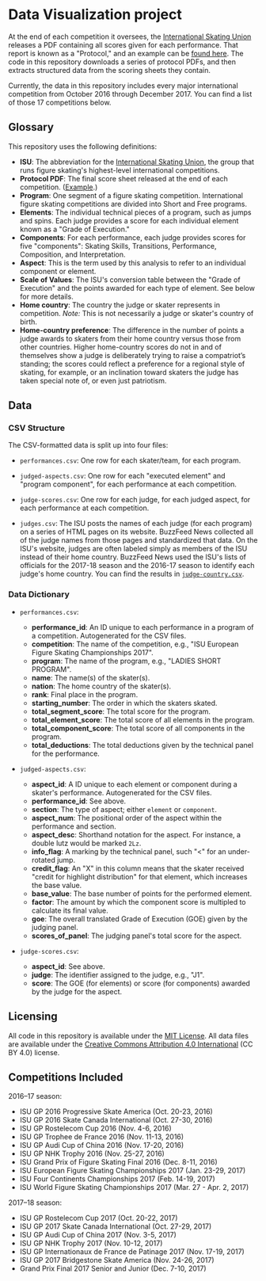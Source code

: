 # Data Visualization project

At the end of each competition it oversees, the [International Skating Union](http://www.isu.org/) releases a PDF containing all scores given for each performance. That report is known as a "Protocol," and an example can be [found here](http://www.isuresults.com/results/season1718/gpf1718/gpf2017_protocol.pdf). The code in this repository downloads a series of protocol PDFs, and then extracts structured data from the scoring sheets they contain.

Currently, the data in this repository includes every major international competition from October 2016 through December 2017. You can find a list of those 17 competitions below.

## Glossary

This repository uses the following definitions:

- __ISU__: The abbreviation for the [International Skating Union](http://www.isu.org/), the group that runs figure skating's highest-level international competitions.
- __Protocol PDF__: The final score sheet released at the end of each competition. ([Example](http://www.isuresults.com/results/season1718/gpf1718/gpf2017_protocol.pdf?).)
- __Program__: One segment of a figure skating competition. International figure skating competitions are divided into Short and Free programs.
- __Elements__: The individual technical pieces of a program, such as jumps and spins. Each judge provides a score for each individual element known as a "Grade of Execution."
- __Components__: For each performance, each judge provides scores for five "components": Skating Skills, Transitions, Performance, Composition, and Interpretation. 
- __Aspect__: This is the term used by this analysis to refer to an individual component or element.
- __Scale of Values__: The ISU's conversion table between the "Grade of Execution" and the points awarded for each type of element. See below for more details.
- __Home country__: The country the judge or skater represents in competition. _Note:_ This is not necessarily a judge or skater's country of birth.
- __Home-country preference__: The difference in the number of points a judge awards to skaters from their home country versus those from other countries. Higher home-country scores do not in and of themselves show a judge is deliberately trying to raise a compatriot’s standing; the scores could reflect a preference for a regional style of skating, for example, or an inclination toward skaters the judge has taken special note of, or even just patriotism.

## Data

### CSV Structure

The CSV-formatted data is split up into four files:

- `performances.csv`: One row for each skater/team, for each program.

- `judged-aspects.csv`: One row for each "executed element" and "program component", for each performance at each competition.

- `judge-scores.csv`: One row for each judge, for each judged aspect, for each performance at each competition.

- `judges.csv`: The ISU posts the names of each judge (for each program) on a series of HTML pages on its website. BuzzFeed News collected all of the judge names from those pages and standardized that data. On the ISU's website, judges are often labeled simply as members of the ISU instead of their home country. BuzzFeed News used the ISU's lists of officials for the 2017-18 season and the 2016-17 season to identify each judge's home country. You can find the results in [`judge-country.csv`](https://github.com/BuzzFeedNews/2018-02-figure-skating-analysis/blob/master/data/processed/judge-country.csv).

### Data Dictionary

- `performances.csv`:
    - __performance_id__: An ID unique to each performance in a program of a competition. Autogenerated for the CSV files.
    - __competition__: The name of the competition, e.g., "ISU European Figure Skating Championships 2017".
    - __program__: The name of the program, e.g., "LADIES SHORT PROGRAM".
    - __name__: The name(s) of the skater(s).
    - __nation__: The home country of the skater(s).
    - __rank__: Final place in the program.
    - __starting_number__: The order in which the skaters skated.
    - __total_segment_score__: The total score for the program.
    - __total_element_score__: The total score of all elements in the program.
    - __total_component_score__: The total score of all components in the program. 
	- __total_deductions__: The total deductions given by the technical panel for the performance.

- `judged-aspects.csv`:
    - __aspect_id__: A ID unique to each element or component during a skater's performance. Autogenerated for the CSV files.
    - __performance_id__: See above.
    - __section__: The type of aspect; either `element` or `component`.
    - __aspect_num__: The positional order of the aspect within the performance and section.
    - __aspect_desc__: Shorthand notation for the aspect. For instance, a double lutz would be marked `2Lz`.
    - __info_flag__: A marking by the technical panel, such "<" for an under-rotated jump.
    - __credit_flag__: An "X" in this column means that the skater received "credit for highlight distribution" for that element, which increases the base value.
	- __base_value__: The base number of points for the performed element.
	- __factor__: The amount by which the component score is multipled to calculate its final value.
	- __goe__: The overall translated Grade of Execution (GOE) given by the judging panel.
	- __scores_of_panel__: The judging panel's total score for the aspect.

- `judge-scores.csv`:
    - __aspect_id__: See above.
    - __judge__: The identifier assigned to the judge, e.g., "J1".
	- __score__: The GOE (for elements) or score (for components) awarded by the judge for the aspect.

## Licensing

All code in this repository is available under the [MIT License](https://opensource.org/licenses/MIT). All data files are available under the [Creative Commons Attribution 4.0 International](https://creativecommons.org/licenses/by/4.0/) (CC BY 4.0) license.

## Competitions Included

2016–17 season:

- ISU GP 2016 Progressive Skate America (Oct. 20-23, 2016)
- ISU GP 2016 Skate Canada International (Oct. 27-30, 2016)
- ISU GP Rostelecom Cup 2016 (Nov. 4-6, 2016)
- ISU GP Trophee de France 2016 (Nov. 11-13, 2016)
- ISU GP Audi Cup of China 2016 (Nov. 17-20, 2016)
- ISU GP NHK Trophy 2016 (Nov. 25-27, 2016)
- ISU Grand Prix of Figure Skating Final 2016 (Dec. 8-11, 2016)
- ISU European Figure Skating Championships 2017 (Jan. 23-29, 2017)
- ISU Four Continents Championships 2017 (Feb. 14-19, 2017)
- ISU World Figure Skating Championships 2017 (Mar. 27 - Apr. 2, 2017)

2017–18 season:

- ISU GP Rostelecom Cup 2017 (Oct. 20-22, 2017)
- ISU GP 2017 Skate Canada International (Oct. 27-29, 2017)
- ISU GP Audi Cup of China 2017 (Nov. 3-5, 2017)
- ISU GP NHK Trophy 2017 (Nov. 10-12, 2017)
- ISU GP Internationaux de France de Patinage 2017 (Nov. 17-19, 2017)
- ISU GP 2017 Bridgestone Skate America (Nov. 24-26, 2017)
- Grand Prix Final 2017 Senior and Junior (Dec. 7-10, 2017)